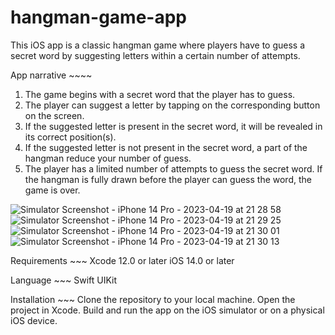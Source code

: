 # hangman-game-app

This iOS app is a classic hangman game where players have to guess a secret word by suggesting letters within a certain number of attempts. 

App narrative ~~~~

1) The game begins with a secret word that the player has to guess. 
2) The player can suggest a letter by tapping on the corresponding button on the screen.
3) If the suggested letter is present in the secret word, it will be revealed in its correct position(s).
4) If the suggested letter is not present in the secret word, a part of the hangman reduce your number of guess.
5) The player has a limited number of attempts to guess the secret word. If the hangman is fully drawn before the player can guess the word, the game is over.

![Simulator Screenshot - iPhone 14 Pro - 2023-04-19 at 21 28 58](https://user-images.githubusercontent.com/14108357/233182017-1cf47d57-dfca-4033-a9db-86c1096332bb.png)
![Simulator Screenshot - iPhone 14 Pro - 2023-04-19 at 21 29 25](https://user-images.githubusercontent.com/14108357/233182043-b57a6ed4-c474-4e1a-ac47-e2d421ac6dad.png)
![Simulator Screenshot - iPhone 14 Pro - 2023-04-19 at 21 30 01](https://user-images.githubusercontent.com/14108357/233182382-f54d4bb5-f2e3-4078-82c9-39c7ab2c3a77.png)
![Simulator Screenshot - iPhone 14 Pro - 2023-04-19 at 21 30 13](https://user-images.githubusercontent.com/14108357/233182388-ad3d2193-e8fb-4ea1-87c6-b7fdc086361d.png)


Requirements ~~~
Xcode 12.0 or later
iOS 14.0 or later

Language ~~~
Swift
UIKit

Installation ~~~
Clone the repository to your local machine.
Open the project in Xcode.
Build and run the app on the iOS simulator or on a physical iOS device.
